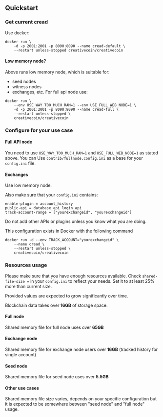 Quickstart
----------

### Get current cread
Use docker:
```
docker run \
    -d -p 2001:2001 -p 8090:8090 --name cread-default \
    --restart unless-stopped creativecoin/creativecoin
```
#### Low memory node?
Above runs low memory node, which is suitable for:
- seed nodes
- witness nodes
- exchanges, etc.
For full api node use:

```
docker run \
    --env USE_WAY_TOO_MUCH_RAM=1 --env USE_FULL_WEB_NODE=1 \
    -d -p 2001:2001 -p 8090:8090 --name cread-full \
    --restart unless-stopped \
    creativecoin/creativecoin
```
### Configure for your use case
#### Full API node
You need to use `USE_WAY_TOO_MUCH_RAM=1` and `USE_FULL_WEB_NODE=1` as stated above.
You can Use `contrib/fullnode.config.ini` as a base for your `config.ini` file.

#### Exchanges
Use low memory node.

Also make sure that your `config.ini` contains:
```
enable-plugin = account_history
public-api = database_api login_api
track-account-range = ["yourexchangeid", "yourexchangeid"]
```
Do not add other APIs or plugins unless you know what you are doing.

This configuration exists in Docker with the following command

```
docker run -d --env TRACK_ACCOUNT="yourexchangeid" \
    --name cread \
    --restart unless-stopped \
    creativecoin/creativecoin
```

### Resources usage

Please make sure that you have enough resources available.
Check `shared-file-size =` in your `config.ini` to reflect your needs.
Set it to at least 25% more than current size.

Provided values are expected to grow significantly over time.

Blockchain data takes over **16GB** of storage space.

#### Full node
Shared memory file for full node uses over **65GB**

#### Exchange node
Shared memory file for exchange node users over **16GB**
(tracked history for single account)

#### Seed node
Shared memory file for seed node uses over **5.5GB**

#### Other use cases
Shared memory file size varies, depends on your specific configuration but it is expected to be somewhere between "seed node" and "full node" usage.
